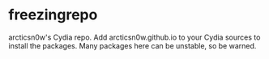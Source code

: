 freezingrepo
============

arcticsn0w's Cydia repo. Add arcticsn0w.github.io to your Cydia sources to install the packages. Many packages here can be unstable, so be warned.
